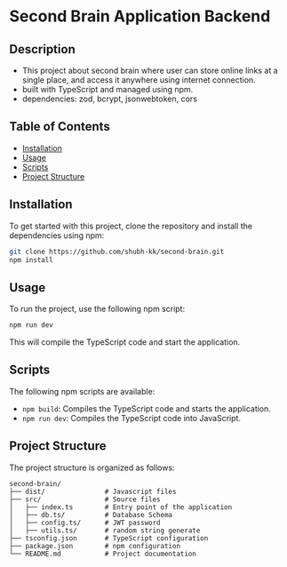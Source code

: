 # Second Brain Application Backend

## Description
- This project about second brain where user can store online links at a single place, and access it anywhere using internet connection.
- built with TypeScript and managed using npm. 
- dependencies: zod, bcrypt, jsonwebtoken, cors


## Table of Contents
- [Installation](#installation)
- [Usage](#usage)
- [Scripts](#scripts)
- [Project Structure](#project-structure)

## Installation
To get started with this project, clone the repository and install the dependencies using npm:

```bash
git clone https://github.com/shubh-kk/second-brain.git
npm install
```

## Usage
To run the project, use the following npm script:

```bash
npm run dev
```

This will compile the TypeScript code and start the application.

## Scripts
The following npm scripts are available:

- `npm build`: Compiles the TypeScript code and starts the application.
- `npm run dev`: Compiles the TypeScript code into JavaScript.

## Project Structure
The project structure is organized as follows:

```
second-brain/
├── dist/               # Javascript files
├── src/                # Source files
│   ├── index.ts        # Entry point of the application
│   ├── db.ts/          # Database Schema
│   ├── config.ts/      # JWT password
│   ├── utils.ts/       # random string generate
├── tsconfig.json       # TypeScript configuration
├── package.json        # npm configuration
└── README.md           # Project documentation
```
